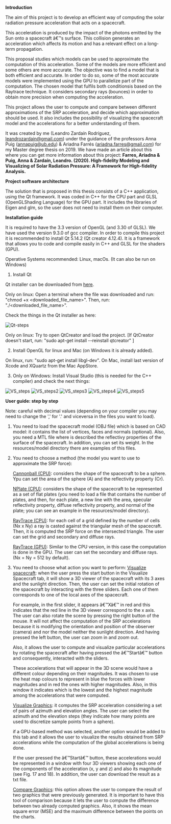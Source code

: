 <b>Introduction</b>

The  aim  of  this  project  is  to  develop  an  efficient  way  of  computing  the solar  radiation  pressure
acceleration  that  acts  on  a  spacecraft.

This acceleration is produced by the impact of the photons emitted by the Sun onto a spacecraft â€™s surface.
This collision generates an acceleration which affects its motion and has a relevant effect on a long-term propagation.

This proposal studies which models can be used to approximate the computation of this acceleration.
Some of the models are more efficient and some others are more accurate.  The objective was to find a model that is
both efficient and accurate.  In order to do so, some of the most accurate models were implemented using the GPU to
parallelize part of the computation. The chosen model that fulfils both conditionsis based on the Raytrace technique.
It considers secondary rays (bounces) in order to obtain more precision when computing the acceleration.

This project  allows the  user  to  compute  and compare  between  different  approximations  of  the  SRP acceleration, 
and decide which approximation should be used.
It also includes the possibility  of  visualizing  the  spacecraft  model  and  the  accelerations  for  a  better
understanding of them.

It was created by me (Leandro Zardaín Rodríguez, leandrozardain@gmail.com) under the guidance of the professors Anna Puig (annapuig@ub.edu) & Ariadna Farrés (ariadna.farres@gmail.com) for my Master degree thesis on 2019. We have made an article about this where you can get more information about this project:
<b>Farres, Ariadna & Puig, Anna & Zardaín, Leandro. (2020). High-fidelity Modeling and Visualizing of Solar Radiation Pressure: A Framework for High-fidelity Analysis. </b>

<b>Project software architecture</b>

The solution that is proposed in this thesis consists of a C++ application,  using the Qt framework.  It was coded in C++
for the CPU part and GLSL (OpenGLShading Language) for the GPU part.  It includes the libraries of Eigen and glm, so the
user does not need to install them on their computer.

<b>Installation guide</b>

It is required to have the 3.3 version of OpenGL (and 3.30 of GLSL).
We have used the version 9.3.0 of gcc compiler.
In order to compile this project it is recommended to install Qt 5.14.2 (Qt creator 4.12.4). It is a framework that allows you
to code and compile easily in C++ and GLSL for the shaders (GPU).

Operative Systems recommended: Linux, macOs. (It can also be run on Windows)

1. Install Qt

Qt installer can be downloaded from <a href="https://www.qt.io/download-qt-installer?utm_referrer=https%3A%2F%2Fwww.qt.io%2Fdownload-open-source%3Futm_referrer%3Dhttps%253A%252F%252Fwww.qt.io%252Fdownload">here</a>.

Only on linux: Open a terminal where the file was downloaded and run: "chmod +x <downloaded_file_name>". Then, run: "./<downloaded_file_name>". 

Check the things in the Qt installer as here:

![Qt-steps](https://user-images.githubusercontent.com/6904485/149152638-e967d5f9-7c89-495f-b0b2-62e7ebb9e137.PNG)

Only on linux: Try to open QtCreator and load the project. [If QtCreator doesn't start, run: "sudo apt-get install --reinstall qtcreator" ]

2. Install OpenGL for linux and Mac (on Windows it is already added).

On linux, run: "sudo apt-get install libgl-dev".
On Mac, install last version of Xcode and XQuartz from the Mac AppStore.

3. Only on Windows: Install Visual Studio (this is needed for the C++ compiler) and check the next things:

![VS_steps](https://user-images.githubusercontent.com/6904485/149152665-ffe51f07-ad75-4711-beac-c75b1060a6ab.PNG)
![VS_steps2](https://user-images.githubusercontent.com/6904485/149152672-6210fcf0-6909-4be9-8bd5-1d8b7adc7db1.PNG)
![VS_steps3](https://user-images.githubusercontent.com/6904485/149152680-9a990ba6-70cf-4f7a-b716-b91333e084b5.PNG)
![VS_steps4](https://user-images.githubusercontent.com/6904485/149152686-69a68e1b-f912-46ca-b4bc-20ac3dadeb91.PNG)
![VS_steps5](https://user-images.githubusercontent.com/6904485/149152695-248869c0-7d05-43d9-b361-ff01afec9caa.PNG)


<b>User guide: step by step</b>

Note: careful with decimal values (depending on your compiler you may need to change the ',' for '.' and viceversa in the files you want to load).

1. You need to load the spacecraft model (OBJ file) which is based on CAD model: it contains the list of vertices, faces 
	and normals (optional). Also, you need a MTL file where is described the reflectivy properties of the surface of
	the spacecraft. In addition, you can set its weight. In the resources/model directory there are examples of this files.

2. You need to choose a method (the model you want to use to approximate the SRP force):

	<u>Cannonball (CPU)</u>: considers the shape of the spacecraft to be a sphere. Ypu can set the area of the sphere (A) and the reflectivity
	property (Cr).
	
	<u>NPlate (CPU)</u>: considers the shape of the spacecraft to be represented as a set of flat plates (you need to load a file that contains
	the number of plates, and then, for each plate, a new line with the area, specular reflectivity property, diffuse reflectivity
	property, and normal of the plate; you can see an example in the resources/model directory).
	
	<u>RayTrace (CPU)</u>: for each cell of a grid defined by the number of cells (Nx x Ny) a ray is casted against the triangular mesh of the
	spacecraft. Then, it is computed the SRP force on the intersected triangle. The user can set the grid and secondary and diffuse
	rays.
	
	<u>RayTrace (GPU)</u>: Similar to the CPU version, in this case the computation is done in the GPU. The user can set the secondary and diffuse rays.
	(Nx = Ny = 512 by default).

3. You need to choose what action you want to perform:
	<u>Visualize spacecraft</u>: when the user press the start button in the Visualize Spacecraft tab, it will show a 3D viewer of the spacecraft with
	its 3 axes and the sunlight direction. Then, the user can set the initial rotation of the spacecraft by interacting with
	the three sliders. Each one of them corresponds to one of the local axes of the spacecraft. 
	
	For example, in the first slider, it appears â€™Xâ€™ in red and this indicates that the red line in the 3D viewer correspond to the x axis. 	
	The user can also rotate the scene by pressing the right button of the mouse. It will not affect the computation of the SRP
	accelerations because it is modifying the orientation and position of the observer (camera) and nor the model neither the sunlight
	direction. And having pressed the left button, the user can zoom in and zoom out.
	
	Also, it allows the user to compute and visualize particular accelerations by rotating the spacecraft after having pressed the â€™Startâ€™
	button and consequently, interacted with the sliders.
	
	These accelerations that will appear in the 3D scene would have a different colour depending on their magnitudes. It was chosen to use
	the heat map colours to represent in blue the forces with lower magnitudes and in red the ones with higher magnitudes. Also, in this
	window it indicates which is the lowest and the highest magnitude among the accelerations that were computed.
	
	<u>Visualize Graphics</u>: it computes the SRP acceleration considering a set of pairs of azimuth and elevation angles. The user can select the
	azimuth and the elevation steps (they indicate how many points are used to discretize sample points from a sphere).
	
	if a GPU-based method was selected, another option would be added to this tab and it allows the user to visualize the results obtained
	from SRP accelerations while the computation of the global accelerations is being done.
	
	If the user pressed the â€™Startâ€™ button, these accelerations would be represented in a window with four 3D viewers showing each one of the
	components of the acceleration (x, y and z) and also its magnitude (see Fig. 17 and 18). In addition, the user can download the result
	as a txt file.
		
	<u>Compare Graphics</u>: this option allows the user to compare the result of two graphics that were previously generated. It is important to have this
	tool of comparison because it lets the user to compute the difference between two already computed graphics. Also, it shows the mean
	square error (MSE) and the maximum difference between the points on the charts.
		
		
		
		
		
		
		
		
		
		
		
		
		
		
		
		
